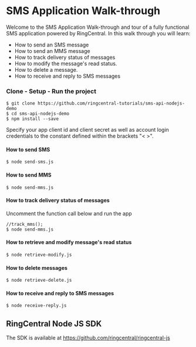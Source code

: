 # SMS Application Walk-through

Welcome to the SMS Application Walk-through and tour of a fully functional SMS application powered by RingCentral. In this walk through you will learn:

- How to send an SMS message
- How to send an MMS message
- How to track delivery status of messages
- How to modify the message's read status.
- How to delete a message.
- How to receive and reply to SMS messages

### Clone - Setup - Run the project
```
$ git clone https://github.com/ringcentral-tutorials/sms-api-nodejs-demo
$ cd sms-api-nodejs-demo
$ npm install --save
```

Specify your app client id and client secret as well as account login credentials to the constant defined within the brackets "< >".

#### How to send SMS
```
$ node send-sms.js
```

#### How to send MMS
```
$ node send-mms.js
```

#### How to track delivery status of messages
Uncomment the function call below and run the app
```
//track_mms();
$ node send-mms.js
```

#### How to retrieve and modify message's read status
```
$ node retrieve-modify.js
```
#### How to delete messages

```
$ node retrieve-delete.js
```

#### How to receive and reply to SMS messages
```
$ node receive-reply.js
```

## RingCentral Node JS SDK
The SDK is available at https://github.com/ringcentral/ringcentral-js
